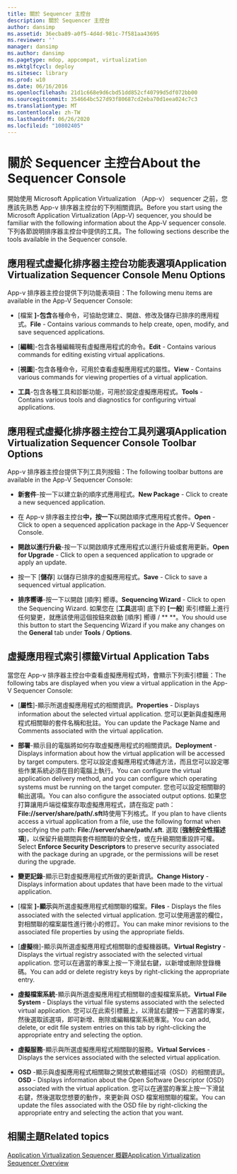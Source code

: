 ```yaml
---
title: 關於 Sequencer 主控台
description: 關於 Sequencer 主控台
author: dansimp
ms.assetid: 36ecba89-a0f5-4d4d-981c-7f581aa43695
ms.reviewer: ''
manager: dansimp
ms.author: dansimp
ms.pagetype: mdop, appcompat, virtualization
ms.mktglfcycl: deploy
ms.sitesec: library
ms.prod: w10
ms.date: 06/16/2016
ms.openlocfilehash: 21d1c668e9d6cbd51dd852cf40799d5df072bb00
ms.sourcegitcommit: 354664bc527d93f80687cd2eba70d1eea024c7c3
ms.translationtype: MT
ms.contentlocale: zh-TW
ms.lasthandoff: 06/26/2020
ms.locfileid: "10802405"
---
```

# <span data-ttu-id="48db7-103">關於 Sequencer 主控台</span><span class="sxs-lookup"><span data-stu-id="48db7-103">About the Sequencer Console</span></span>


<span data-ttu-id="48db7-104">開始使用 Microsoft Application Virtualization （App-v） sequencer 之前，您應該先熟悉 App-v 排序器主控台的下列相關資訊。</span><span class="sxs-lookup"><span data-stu-id="48db7-104">Before you start using the Microsoft Application Virtualization (App-V) sequencer, you should be familiar with the following information about the App-V sequencer console.</span></span> <span data-ttu-id="48db7-105">下列各節說明排序器主控台中提供的工具。</span><span class="sxs-lookup"><span data-stu-id="48db7-105">The following sections describe the tools available in the Sequencer console.</span></span>

## <span data-ttu-id="48db7-106">應用程式虛擬化排序器主控台功能表選項</span><span class="sxs-lookup"><span data-stu-id="48db7-106">Application Virtualization Sequencer Console Menu Options</span></span>


<span data-ttu-id="48db7-107">App-v 排序器主控台提供下列功能表項目：</span><span class="sxs-lookup"><span data-stu-id="48db7-107">The following menu items are available in the App-V Sequencer Console:</span></span>

-   <span data-ttu-id="48db7-108">[檔案 **]-包含**各種命令，可協助您建立、開啟、修改及儲存已排序的應用程式。</span><span class="sxs-lookup"><span data-stu-id="48db7-108">**File** - Contains various commands to help create, open, modify, and save sequenced applications.</span></span>

-   <span data-ttu-id="48db7-109">[**編輯**]-包含各種編輯現有虛擬應用程式的命令。</span><span class="sxs-lookup"><span data-stu-id="48db7-109">**Edit** - Contains various commands for editing existing virtual applications.</span></span>

-   <span data-ttu-id="48db7-110">[**視圖**]-包含各種命令，可用於查看虛擬應用程式的屬性。</span><span class="sxs-lookup"><span data-stu-id="48db7-110">**View** - Contains various commands for viewing properties of a virtual application.</span></span>

-   <span data-ttu-id="48db7-111">**工具**-包含各種工具和診斷功能，可用於設定虛擬應用程式。</span><span class="sxs-lookup"><span data-stu-id="48db7-111">**Tools** - Contains various tools and diagnostics for configuring virtual applications.</span></span>

## <a href="" id="application-virtualization-sequencer-console-toolbar-options-"></a><span data-ttu-id="48db7-112">應用程式虛擬化排序器主控台工具列選項</span><span class="sxs-lookup"><span data-stu-id="48db7-112">Application Virtualization Sequencer Console Toolbar Options</span></span>


<span data-ttu-id="48db7-113">App-v 排序器主控台提供下列工具列按鈕：</span><span class="sxs-lookup"><span data-stu-id="48db7-113">The following toolbar buttons are available in the App-V Sequencer Console:</span></span>

-   <span data-ttu-id="48db7-114">**新套件**-按一下以建立新的順序式應用程式。</span><span class="sxs-lookup"><span data-stu-id="48db7-114">**New Package** - Click to create a new sequenced application.</span></span>

-   <span data-ttu-id="48db7-115">在 App-v 排序器主控台**中，按一下**以開啟順序式應用程式套件。</span><span class="sxs-lookup"><span data-stu-id="48db7-115">**Open** - Click to open a sequenced application package in the App-V Sequencer Console.</span></span>

-   <span data-ttu-id="48db7-116">**開啟以進行升級**-按一下以開啟順序式應用程式以進行升級或套用更新。</span><span class="sxs-lookup"><span data-stu-id="48db7-116">**Open for Upgrade** - Click to open a sequenced application to upgrade or apply an update.</span></span>

-   <span data-ttu-id="48db7-117">按一下 [**儲存**] 以儲存已排序的虛擬應用程式。</span><span class="sxs-lookup"><span data-stu-id="48db7-117">**Save** - Click to save a sequenced virtual application.</span></span>

-   <span data-ttu-id="48db7-118">**排序嚮導**-按一下以開啟 [順序] 嚮導。</span><span class="sxs-lookup"><span data-stu-id="48db7-118">**Sequencing Wizard** - Click to open the Sequencing Wizard.</span></span> <span data-ttu-id="48db7-119">如果您在 [**工具**選項] 底下的 **[一般**] 索引標籤上進行任何變更，就應該使用這個按鈕來啟動 [順序] 嚮導  /  \*\* \*\*。</span><span class="sxs-lookup"><span data-stu-id="48db7-119">You should use this button to start the Sequencing Wizard if you make any changes on the **General** tab under **Tools** / **Options**.</span></span>

## <span data-ttu-id="48db7-120">虛擬應用程式索引標籤</span><span class="sxs-lookup"><span data-stu-id="48db7-120">Virtual Application Tabs</span></span>


<span data-ttu-id="48db7-121">當您在 App-v 排序器主控台中查看虛擬應用程式時，會顯示下列索引標籤：</span><span class="sxs-lookup"><span data-stu-id="48db7-121">The following tabs are displayed when you view a virtual application in the App-V Sequencer Console:</span></span>

-   <span data-ttu-id="48db7-122">[**屬性**]-顯示所選虛擬應用程式的相關資訊。</span><span class="sxs-lookup"><span data-stu-id="48db7-122">**Properties** - Displays information about the selected virtual application.</span></span> <span data-ttu-id="48db7-123">您可以更新與虛擬應用程式相關聯的套件名稱和批註。</span><span class="sxs-lookup"><span data-stu-id="48db7-123">You can update the Package Name and Comments associated with the virtual application.</span></span>

-   <span data-ttu-id="48db7-124">**部署**-顯示目的電腦將如何存取虛擬應用程式的相關資訊。</span><span class="sxs-lookup"><span data-stu-id="48db7-124">**Deployment** - Displays information about how the virtual application will be accessed by target computers.</span></span> <span data-ttu-id="48db7-125">您可以設定虛擬應用程式傳遞方法，而且您可以設定哪些作業系統必須在目的電腦上執行。</span><span class="sxs-lookup"><span data-stu-id="48db7-125">You can configure the virtual application delivery method, and you can configure which operating systems must be running on the target computer.</span></span> <span data-ttu-id="48db7-126">您也可以設定相關聯的輸出選項。</span><span class="sxs-lookup"><span data-stu-id="48db7-126">You can also configure the associated output options.</span></span> <span data-ttu-id="48db7-127">如果您打算讓用戶端從檔案存取虛擬應用程式，請在指定 path： **File://server/share/path/.sft**時使用下列格式。</span><span class="sxs-lookup"><span data-stu-id="48db7-127">If you plan to have clients access a virtual application from a file, use the following format when specifying the path: **File://server/share/path/.sft**.</span></span> <span data-ttu-id="48db7-128">選取 [**強制安全性描述項**]，以保留升級期間與套件相關聯的安全性，或在升級期間重設許可權。</span><span class="sxs-lookup"><span data-stu-id="48db7-128">Select **Enforce Security Descriptors** to preserve security associated with the package during an upgrade, or the permissions will be reset during the upgrade.</span></span>

-   <span data-ttu-id="48db7-129">**變更記錄**-顯示已對虛擬應用程式所做的更新資訊。</span><span class="sxs-lookup"><span data-stu-id="48db7-129">**Change History** - Displays information about updates that have been made to the virtual application.</span></span>

-   <span data-ttu-id="48db7-130">[檔案 **]-顯示**與所選虛擬應用程式相關聯的檔案。</span><span class="sxs-lookup"><span data-stu-id="48db7-130">**Files** - Displays the files associated with the selected virtual application.</span></span> <span data-ttu-id="48db7-131">您可以使用適當的欄位，對相關聯的檔案屬性進行微小的修訂。</span><span class="sxs-lookup"><span data-stu-id="48db7-131">You can make minor revisions to the associated file properties by using the appropriate fields.</span></span>

-   <span data-ttu-id="48db7-132">[**虛擬**機]-顯示與所選虛擬應用程式相關聯的虛擬機器碼。</span><span class="sxs-lookup"><span data-stu-id="48db7-132">**Virtual Registry** - Displays the virtual registry associated with the selected virtual application.</span></span> <span data-ttu-id="48db7-133">您可以在適當的專案上按一下滑鼠右鍵，以新增或刪除登錄機碼。</span><span class="sxs-lookup"><span data-stu-id="48db7-133">You can add or delete registry keys by right-clicking the appropriate entry.</span></span>

-   <span data-ttu-id="48db7-134">**虛擬檔案系統**-顯示與所選虛擬應用程式相關聯的虛擬檔案系統。</span><span class="sxs-lookup"><span data-stu-id="48db7-134">**Virtual File System** - Displays the virtual file systems associated with the selected virtual application.</span></span> <span data-ttu-id="48db7-135">您可以在此索引標籤上，以滑鼠右鍵按一下適當的專案，然後選取該選項，即可新增、刪除或編輯檔案系統專案。</span><span class="sxs-lookup"><span data-stu-id="48db7-135">You can add, delete, or edit file system entries on this tab by right-clicking the appropriate entry and selecting the option.</span></span>

-   <span data-ttu-id="48db7-136">**虛擬服務**-顯示與所選虛擬應用程式相關聯的服務。</span><span class="sxs-lookup"><span data-stu-id="48db7-136">**Virtual Services** - Displays the services associated with the selected virtual application.</span></span>

-   <span data-ttu-id="48db7-137">**OSD** -顯示與虛擬應用程式相關聯之開放式軟體描述項（OSD）的相關資訊。</span><span class="sxs-lookup"><span data-stu-id="48db7-137">**OSD** - Displays information about the Open Software Descriptor (OSD) associated with the virtual application.</span></span> <span data-ttu-id="48db7-138">您可以在適當的專案上按一下滑鼠右鍵，然後選取您想要的動作，來更新與 OSD 檔案相關聯的檔案。</span><span class="sxs-lookup"><span data-stu-id="48db7-138">You can update the files associated with the OSD file by right-clicking the appropriate entry and selecting the action that you want.</span></span>

## <span data-ttu-id="48db7-139">相關主題</span><span class="sxs-lookup"><span data-stu-id="48db7-139">Related topics</span></span>


[<span data-ttu-id="48db7-140">Application Virtualization Sequencer 概觀</span><span class="sxs-lookup"><span data-stu-id="48db7-140">Application Virtualization Sequencer Overview</span></span>](application-virtualization-sequencer-overview.md)

 

 





